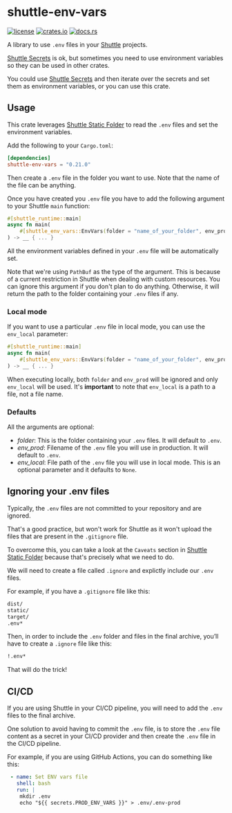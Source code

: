 # shuttle-env-vars


[![license](https://img.shields.io/crates/l/shuttle-env-vars?style=for-the-badge)](https://github.com/robertohuertasm/shuttle-env-vars/blob/master/LICENSE)
[![crates.io](https://img.shields.io/crates/v/shuttle-env-vars?style=for-the-badge)](https://crates.io/crates/shuttle-env-vars)
[![docs.rs](https://img.shields.io/docsrs/shuttle-env-vars?style=for-the-badge)](https://docs.rs/shuttle-env-vars)

A library to use `.env` files in your [Shuttle](https://shuttle.rs) projects.

[Shuttle Secrets](https://docs.shuttle.rs/resources/shuttle-secrets) is ok, but sometimes you need to use environment variables so they can be used in other crates.

You could use [Shuttle Secrets](https://docs.shuttle.rs/resources/shuttle-secrets) and then iterate over the secrets and set them as environment variables, or you can use this crate.

## Usage

This crate leverages [Shuttle Static Folder](https://docs.shuttle.rs/resources/shuttle-static-folder) to read the `.env` files and set the environment variables.

Add the following to your `Cargo.toml`:

```toml
[dependencies]
shuttle-env-vars = "0.21.0"
```

Then create a `.env` file in the folder you want to use. Note that the name of the file can be anything.

Once you have created you `.env` file you have to add the following argument to your Shuttle `main` function:

```rust
#[shuttle_runtime::main]
async fn main(
    #[shuttle_env_vars::EnvVars(folder = "name_of_your_folder", env_prod = "name_of_your_env_file")] _env_folder: PathBuf,
) -> __ { ... }
```

All the environment variables defined in your `.env` file will be automatically set.

Note that we're using `PathBuf` as the type of the argument. This is because of a current restriction in Shuttle when dealing with custom resources. You can ignore this argument if you don't plan to do anything. Otherwise, it will return the path to the folder containing your `.env` files if any.


### Local mode

If you want to use a particular `.env` file in local mode, you can use the `env_local` parameter:

```rust
#[shuttle_runtime::main]
async fn main(
    #[shuttle_env_vars::EnvVars(folder = "name_of_your_folder", env_prod = "name_of_your_env_file", env_local = "your_path_to_your_local_env_file")] _env_folder_¡: PathBuf,
) -> __ { ... }
```

 When executing locally, both `folder` and `env_prod` will be ignored and only `env_local` will be used. It's **important** to note that `env_local` is a path to a file, not a file name.


 ### Defaults

 All the arguments are optional:

 - *folder*: This is the folder containing your `.env` files. It will default to `.env`.
 - *env_prod*: Filename of the `.env` file you will use in production. It will default to `.env`.
 - *env_local*: File path of the `.env` file you will use in local mode. This is an optional parameter and it defaults to `None`.

## Ignoring your .env files

Typically, the `.env` files are not committed to your repository and are ignored.

That's a good practice, but won't work for Shuttle as it won't upload the files that are present in the `.gitignore` file.

To overcome this, you can take a look at the `Caveats` section in [Shuttle Static Folder](https://docs.shuttle.rs/resources/shuttle-static-folder#caveats) because that's precisely what we need to do.

We will need to create a file called `.ignore` and explictly include our `.env` files.

For example, if you have a `.gitignore` file like this:

```sh
dist/
static/
target/
.env*
```

Then, in order to include the `.env` folder and files in the final archive, you’ll have to create a `.ignore` file like this:

```sh
!.env*
```

That will do the trick!

## CI/CD

If you are using Shuttle in your CI/CD pipeline, you will need to add the `.env` files to the final archive.

One solution to avoid having to commit the `.env` file, is to store the `.env` file content as a secret in your CI/CD provider and then create the `.env` file in the CI/CD pipeline.

For example, if you are using GitHub Actions, you can do something like this:

```yaml
 - name: Set ENV vars file
   shell: bash
   run: |
    mkdir .env
    echo "${{ secrets.PROD_ENV_VARS }}" > .env/.env-prod
```


